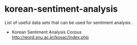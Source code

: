 # korean-sentiment-analysis
List of useful data sets that can be used for sentiment analysis . 

- Korean Sentiment Analysis Corpus
http://word.snu.ac.kr/kosac/index.php
